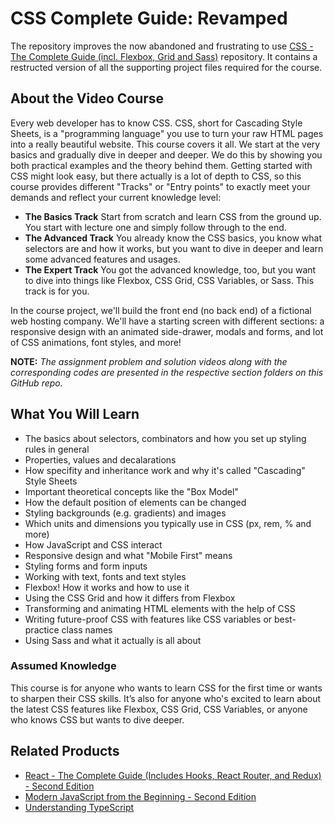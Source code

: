 # CSS Complete Guide: Revamped
The repository improves the now abandoned and frustrating to use [CSS - The Complete Guide (incl. Flexbox, Grid and Sass)](https://github.com/PacktPublishing/CSS---The-Complete-Guide-incl.-Flexbox-Grid-and-Sass-) repository. It contains a restructed version of all the supporting project files required for the course.

## About the Video Course
Every web developer has to know CSS. CSS, short for Cascading Style Sheets, is a "programming language" you use to turn your raw HTML pages into a really beautiful website. This course covers it all. We start at the very basics and gradually dive in deeper and deeper. We do this by showing you both practical examples and the theory behind them. 
Getting started with CSS might look easy, but there actually is a lot of depth to CSS, so this course provides different "Tracks" or "Entry points" to exactly meet your demands and reflect your current knowledge level: 

* **The Basics Track** Start from scratch and learn CSS from the ground up. You start with lecture one and simply follow through to the end.
* **The Advanced Track** You already know the CSS basics, you know what selectors are and how it works, but you want to dive in deeper and learn some advanced features and usages.
* **The Expert Track** You got the advanced knowledge, too, but you want to dive into things like Flexbox, CSS Grid, CSS Variables, or Sass. This track is for you.

In the course project, we'll build the front end (no back end) of a fictional web hosting company. We'll have a starting screen with different sections: a responsive design with an animated side-drawer, modals and forms, and lot of CSS animations, font styles, and more!
  
**NOTE:** *The assignment problem and solution videos along with the corresponding codes are presented in the respective section folders on this GitHub repo.*

## What You Will Learn
* The basics about selectors, combinators and how you set up styling rules in general
* Properties, values and decalarations
* How specifity and inheritance work and why it's called "Cascading" Style Sheets
* Important theoretical concepts like the "Box Model"
* How the default position of elements can be changed
* Styling backgrounds (e.g. gradients) and images
* Which units and dimensions you typically use in CSS (px, rem, % and more)
* How JavaScript and CSS interact
* Responsive design and what "Mobile First" means
* Styling forms and form inputs
* Working with text, fonts and text styles
* Flexbox! How it works and how to use it
* Using the CSS Grid and how it differs from Flexbox
* Transforming and animating HTML elements with the help of CSS
* Writing future-proof CSS with features like CSS variables or best-practice class names
* Using Sass and what it actually is all about

### Assumed Knowledge
This course is for anyone who wants to learn CSS for the first time or wants to sharpen their CSS skills. It’s also for anyone who's excited to learn about the latest CSS features like Flexbox, CSS Grid, CSS Variables, or anyone who knows CSS but wants to dive deeper.
   
## Related Products
* [React - The Complete Guide (Includes Hooks, React Router, and Redux) - Second Edition](https://subscription.packtpub.com/video/web-development/9781801812603)
* [Modern JavaScript from the Beginning - Second Edition](https://subscription.packtpub.com/video/programming/9781805127826/)
* [Understanding TypeScript](https://subscription.packtpub.com/video/programming/9781789951905/)

